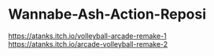 # Wannabe-Ash-Action-Reposi
https://atanks.itch.io/volleyball-arcade-remake-1
https://atanks.itch.io/arcade-volleyball-remake-2
